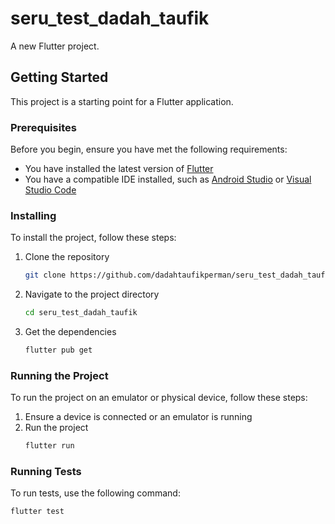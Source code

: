 # seru_test_dadah_taufik

A new Flutter project.

## Getting Started

This project is a starting point for a Flutter application.

### Prerequisites

Before you begin, ensure you have met the following requirements:
- You have installed the latest version of [Flutter](https://flutter.dev/docs/get-started/install)
- You have a compatible IDE installed, such as [Android Studio](https://developer.android.com/studio) or [Visual Studio Code](https://code.visualstudio.com/)

### Installing

To install the project, follow these steps:

1. Clone the repository
    ```bash
    git clone https://github.com/dadahtaufikperman/seru_test_dadah_taufik.git
    ```
2. Navigate to the project directory
    ```bash
    cd seru_test_dadah_taufik
    ```
3. Get the dependencies
    ```bash
    flutter pub get
    ```

### Running the Project

To run the project on an emulator or physical device, follow these steps:

1. Ensure a device is connected or an emulator is running
2. Run the project
    ```bash
    flutter run
    ```

### Running Tests


To run tests, use the following command:
```bash
flutter test
